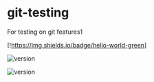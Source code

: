 # git-testing
For testing on git features1

[!https://img.shields.io/badge/hello-world-green]

![version](https://img.shields.io/github/v/tag/Trimple/git-testing?color=blue&label=Version)

![version](https://img.shields.io/github/v/release/Trimple/git-testing?color=blue&label=Version)
